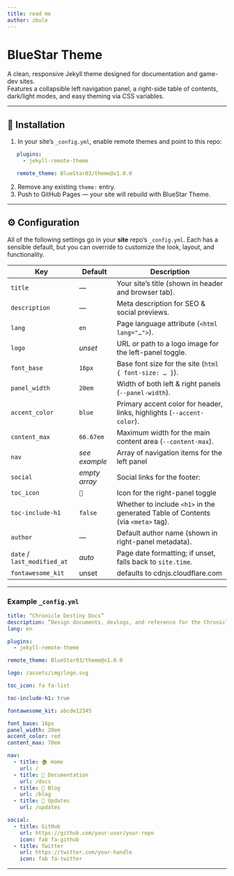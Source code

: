 ```yaml
---
title: read me
author: zbule
---
```


# BlueStar Theme

A clean, responsive Jekyll theme designed for documentation and game-dev sites.  
Features a collapsible left navigation panel, a right-side table of contents, dark/light modes, and easy theming via CSS variables.

---

## 🚀 Installation

1. In your site’s `_config.yml`, enable remote themes and point to this repo:

```yaml
   plugins:
     - jekyll-remote-theme

   remote_theme: BlueStar03/theme@v1.0.0
```

2. Remove any existing `theme:` entry.
4. Push to GitHub Pages — your site will rebuild with BlueStar Theme.

---

## ⚙️ Configuration

All of the following settings go in your **site** repo’s `_config.yml`. Each has a sensible default, but you can override to customize the look, layout, and functionality.

| Key                         | Default       | Description                                                                                                                                     |
| --------------------------- | ------------- | ----------------------------------------------------------------------------------------------------------------------------------------------- |
| `title`                     | *—*           | Your site’s title (shown in header and browser tab).                                                                                            |
| `description`               | *—*           | Meta description for SEO & social previews.                                                                                                     |
| `lang`                      | `en`          | Page language attribute (`<html lang="…">`).                                                                                                    |
| `logo`                      | *unset*       | URL or path to a logo image for the left-panel toggle.                                                                                          |
| `font_base`                 | `16px`        | Base font size for the site (`html { font-size: … }`).                                                                                          |
| `panel_width`               | `20em`        | Width of both left & right panels (`--panel-width`).                                                                                            |
| `accent_color`              | `blue`        | Primary accent color for header, links, highlights (`--accent-color`).                                                                          |
| `content_max`               | `66.67em`     | Maximum width for the main content area (`--content-max`).                                                                                      |
| `nav`                       | *see example* | Array of navigation items for the left panel |
| `social`                    | *empty array* | Social links for the footer:                  |
| `toc_icon`                  | `📑`          | Icon for the right-panel toggle                       |
| `toc-include-h1`            | `false`       | Whether to include `<h1>` in the generated Table of Contents (via `<meta>` tag).                                                                |
| `author`                    | *—*           | Default author name (shown in right-panel metadata).                                                                                            |
| `date` / `last_modified_at` | *auto*        | Page date formatting; if unset, falls back to `site.time`.                                                                                      |
| `fontawesome_kit`  | unset | defaults to cdnjs.cloudflare.com |

---

### Example `_config.yml`

```yaml
title: “Chronicle Destiny Docs”
description: “Design documents, devlogs, and reference for the Chronicle Destiny game.”
lang: en

plugins:
  - jekyll-remote-theme

remote_theme: BlueStar03/theme@v1.0.0

logo: /assets/img/logo.svg

toc_icon: fa fa-list

toc-include-h1: true

fontawesome_kit: abcde12345

font_base: 16px
panel_width: 20em
accent_color: red
content_max: 70em

nav:
  - title: 🏠 Home
    url: /
  - title: 📄 Documentation
    url: /docs
  - title: 📝 Blog
    url: /blog
  - title: 📰 Updates
    url: /updates

social:
  - title: GitHub
    url: https://github.com/your-user/your-repo
    icon: fab fa-github
  - title: Twitter
    url: https://twitter.com/your-handle
    icon: fab fa-twitter


```

---

